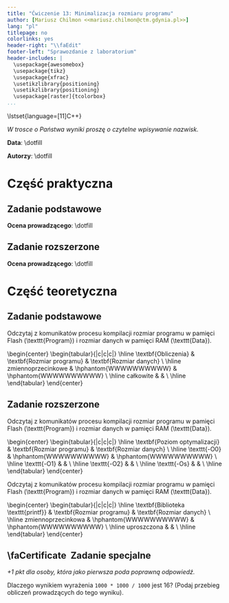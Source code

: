 ```yaml
---
title: "Ćwiczenie 13: Minimalizacja rozmiaru programu"
author: [Mariusz Chilmon <<mariusz.chilmon@ctm.gdynia.pl>>]
lang: "pl"
titlepage: no
colorlinks: yes
header-right: "\\faEdit"
footer-left: "Sprawozdanie z laboratorium"
header-includes: |
  \usepackage{awesomebox}
  \usepackage{tikz}
  \usepackage{xfrac}
  \usetikzlibrary{positioning}
  \usetikzlibrary{positioning}
  \usepackage[raster]{tcolorbox}
...
```


\lstset{language=[11]C++}

_W trosce o Państwa wyniki proszę o czytelne wpisywanie nazwisk._

**Data**: \dotfill

**Autorzy**: \dotfill

# Część praktyczna

## Zadanie podstawowe

**Ocena prowadzącego**: \dotfill

## Zadanie rozszerzone

**Ocena prowadzącego**: \dotfill

# Część teoretyczna

## Zadanie podstawowe

Odczytaj z komunikatów procesu kompilacji rozmiar programu w pamięci Flash (\texttt{Program}) i rozmiar danych w pamięci RAM (\texttt{Data}).

\begin{center}
\begin{tabular}{|c|c|c|} 
\hline
\textbf{Obliczenia} & \textbf{Rozmiar programu} & \textbf{Rozmiar danych} \\
\hline
zmiennoprzecinkowe & \hphantom{WWWWWWWWWW} & \hphantom{WWWWWWWWWW} \\
\hline
całkowite &  & \\
\hline
\end{tabular}
\end{center}

## Zadanie rozszerzone

Odczytaj z komunikatów procesu kompilacji rozmiar programu w pamięci Flash (\texttt{Program}) i rozmiar danych w pamięci RAM (\texttt{Data}).

\begin{center}
\begin{tabular}{|c|c|c|} 
\hline
\textbf{Poziom optymalizacji} & \textbf{Rozmiar programu} & \textbf{Rozmiar danych} \\
\hline
\texttt{-O0} & \hphantom{WWWWWWWWWW} & \hphantom{WWWWWWWWWW} \\
\hline
\texttt{-O1} &  & \\
\hline
\texttt{-O2} &  & \\
\hline
\texttt{-Os} &  & \\
\hline
\end{tabular}
\end{center}

Odczytaj z komunikatów procesu kompilacji rozmiar programu w pamięci Flash (\texttt{Program}) i rozmiar danych w pamięci RAM (\texttt{Data}).

\begin{center}
\begin{tabular}{|c|c|c|} 
\hline
\textbf{Biblioteka \texttt{printf}} & \textbf{Rozmiar programu} & \textbf{Rozmiar danych} \\
\hline
zmiennoprzecinkowa & \hphantom{WWWWWWWWWW} & \hphantom{WWWWWWWWWW} \\
\hline
uproszczona &  & \\
\hline
\end{tabular}
\end{center}

## \faCertificate&nbsp; Zadanie specjalne

_+1 pkt dla osoby, która jako pierwsza poda poprawną odpowiedź._

Dlaczego wynikiem wyrażenia `1000 * 1000 / 1000` jest 16? (Podaj przebieg obliczeń prowadzących do tego wyniku).
